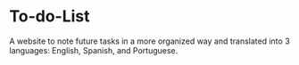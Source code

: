 # To-do-List
A website to note future tasks in a more organized way and translated into 3 languages: English, Spanish, and Portuguese.
